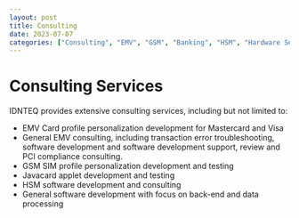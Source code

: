 ```yaml
---
layout: post
title: Consulting
date: 2023-07-07
categories: ["Consulting", "EMV", "GSM", "Banking", "HSM", "Hardware Security Module", "Thales", "Safenet", "PKCS11"]
---
```


# Consulting Services

IDNTEQ provides extensive consulting services, including but not limited to:
- EMV Card profile personalization development for Mastercard and Visa
- General EMV consulting, including transaction error troubleshooting, software development and software development support, review and PCI compliance consulting.
- GSM SIM profile personalization development and testing
- Javacard applet development and testing
- HSM software development and consulting
- General software development with focus on back-end and data processing
